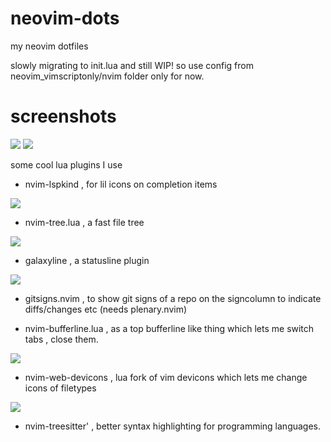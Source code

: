 # neovim-dots
my neovim dotfiles 

slowly migrating to init.lua and still WIP! so use config from neovim_vimscriptonly/nvim folder only for now.

# screenshots

<img src ="https://raw.githubusercontent.com/siduck76/personal-backup/master/rice%20flex/nvimRice1.png">
<img src ="https://raw.githubusercontent.com/siduck76/personal-backup/master/rice%20flex/nvimRice2.png">

some cool lua plugins I use 



- nvim-lspkind , for lil icons on completion items
 <img src = "https://raw.githubusercontent.com/siduck76/personal-backup/master/rice%20flex/lspkind.png">
 
- nvim-tree.lua , a fast file tree 
 <img src = "https://raw.githubusercontent.com/siduck76/personal-backup/master/rice%20flex/nvimtree.png">
 
- galaxyline , a statusline plugin
 <img src = "https://raw.githubusercontent.com/siduck76/personal-backup/master/rice%20flex/statusline.png">
 
- gitsigns.nvim , to show git signs of a repo on the signcolumn to indicate diffs/changes etc  (needs plenary.nvim)

- nvim-bufferline.lua , as a top bufferline like thing which lets me switch tabs , close them.
 <img src = "https://raw.githubusercontent.com/siduck76/personal-backup/master/rice%20flex/bufferline.png">
 
- nvim-web-devicons , lua fork of vim devicons which lets me change icons of filetypes
 <img src = "https://raw.githubusercontent.com/siduck76/personal-backup/master/rice%20flex/image.png">
 
- nvim-treesitter' , better syntax highlighting for programming languages. 

